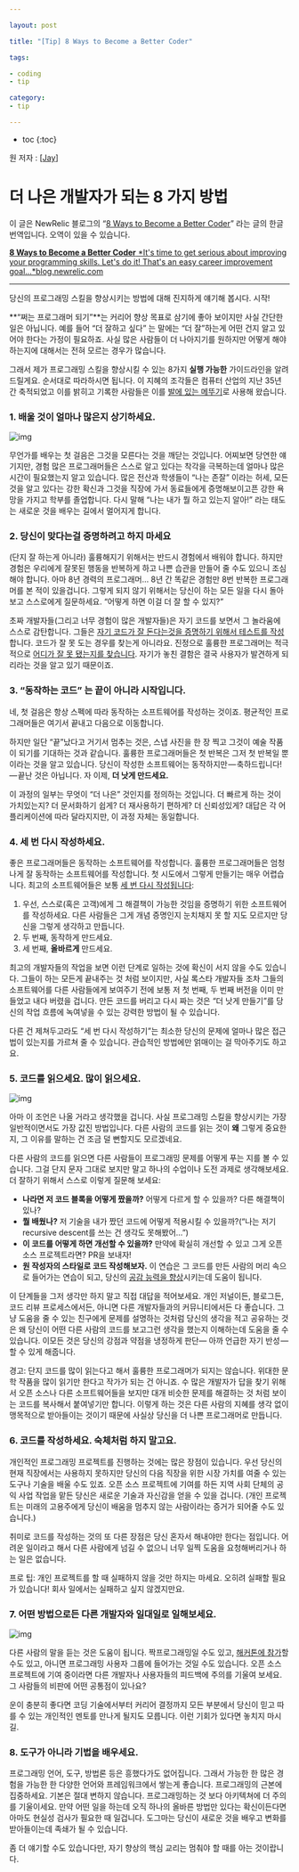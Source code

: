 ```yaml
---

layout: post

title: "[Tip] 8 Ways to Become a Better Coder"

tags:

- coding
- tip

category:
- tip

---
```

* toc
{:toc}

원 저자 : [[Jay](https://medium.com/@mnpk)]

# 더 나은 개발자가 되는 8 가지 방법

이 글은 NewRelic 블로그의 “[8 Ways to Become a Better Coder](https://blog.newrelic.com/2016/02/22/8-ways-become-a-better-coder/)” 라는 글의 한글 번역입니다. 오역이 있을 수 있습니다.

[**8 Ways to Become a Better Coder**
*It's time to get serious about improving your programming skills. Let's do it! That's an easy career improvement goal…*blog.newrelic.com](https://blog.newrelic.com/2016/02/22/8-ways-become-a-better-coder/)

------

당신의 프로그래밍 스킬을 향상시키는 방법에 대해 진지하게 얘기해 봅시다. 시작!

**“쩌는 프로그래머 되기”**는 커리어 향상 목표로 삼기에 좋아 보이지만 사실 간단한 일은 아닙니다. 예를 들어 “더 잘하고 싶다” 는 말에는 “더 잘”하는게 어떤 건지 알고 있어야 한다는 가정이 필요하죠. 사실 많은 사람들이 더 나아지기를 원하지만 어떻게 해야하는지에 대해서는 전혀 모르는 경우가 많습니다.

그래서 제가 프로그래밍 스킬을 향상시킬 수 있는 8가지 **실행 가능한** 가이드라인을 알려드릴게요. 순서대로 따라하시면 됩니다. 이 지혜의 조각들은 컴퓨터 산업의 지난 35년 간 축적되었고 이를 밝히고 기록한 사람들은 이를 [발에 있는 메뚜기](https://www.youtube.com/watch?v=eGblsNXkJog)로 사용해 왔습니다.

### 1. 배울 것이 얼마나 많은지 상기하세요.



![img](https://cdn-images-1.medium.com/max/1000/0*D88jT-eXC1iqmdp4.jpg)

무언가를 배우는 첫 걸음은 그것을 모른다는 것을 깨닫는 것입니다. 어찌보면 당연한 얘기지만, 경험 많은 프로그래머들은 스스로 알고 있다는 착각을 극복하는데 얼마나 많은 시간이 필요했는지 알고 있습니다. 많은 전산과 학생들이 “나는 존잘” 이라는 허세, 모든 것을 알고 있다는 강한 확신과 그것을 직장에 가서 동료들에게 증명해보이고픈 강한 욕망을 가지고 학부를 졸업합니다. 다시 말해 “나는 내가 뭘 하고 있는지 알아!” 라는 태도는 새로운 것을 배우는 길에서 멀어지게 합니다.



### 2. 당신이 맞다는걸 증명하려고 하지 마세요

(단지 잘 하는게 아니라) 훌륭해지기 위해서는 반드시 경험에서 배워야 합니다. 하지만 경험은 우리에게 잘못된 행동을 반복하게 하고 나쁜 습관을 만들어 줄 수도 있으니 조심해야 합니다. 아마 8년 경력의 프로그래머… 8년 간 똑같은 경험만 8번 반복한 프로그래머를 본 적이 있을겁니다. 그렇게 되지 않기 위해서는 당신이 하는 모든 일을 다시 돌아보고 스스로에게 질문하세요. “어떻게 하면 이걸 더 잘 할 수 있지?”

초짜 개발자들(그리고 너무 경험이 많은 개발자들)은 자기 코드를 보면서 그 놀라움에 스스로 감탄합니다. 그들은 [자기 코드가 잘 돈다는것을 증명하기 위해서 테스트를 작성](http://blog.stevensanderson.com/2009/08/24/writing-great-unit-tests-best-and-worst-practises/)합니다. 코드가 잘 못 도는 경우를 찾는게 아니라요. 진정으로 훌륭한 프로그래머는 적극적으로 [어디가 잘 못 됐는지를 찾습니다](http://www.cio.com/article/2373826/careers-staffing/careers-staffing-fighting-the-superstitions-of-software-development-questioning-the-assumptions.html). 자기가 놓친 결함은 결국 사용자가 발견하게 되리라는 것을 알고 있기 때문이죠.



### 3. “동작하는 코드” 는 끝이 아니라 시작입니다.

네, 첫 걸음은 항상 스펙에 따라 동작하는 소프트웨어를 작성하는 것이죠. 평균적인 프로그래머들은 여기서 끝내고 다음으로 이동합니다.

하지만 일단 “끝”났다고 거기서 멈추는 것은, 스냅 사진을 한 장 찍고 그것이 예술 작품이 되기를 기대하는 것과 같습니다. 훌륭한 프로그래머들은 첫 반복은 그저 첫 반복일 뿐이라는 것을 알고 있습니다. 당신이 작성한 소프트웨어는 동작하지만 — 축하드립니다! — 끝난 것은 아닙니다. 자 이제, **더 낫게 만드세요.**

이 과정의 일부는 무엇이 “더 나은” 것인지를 정의하는 것입니다. 더 빠르게 하는 것이 가치있는지? 더 문서화하기 쉽게? 더 재사용하기 편하게? 더 신뢰성있게? 대답은 각 어플리케이션에 따라 달라지지만, 이 과정 자체는 동일합니다.



### 4. 세 번 다시 작성하세요.

좋은 프로그래머들은 동작하는 소프트웨어를 작성합니다. 훌륭한 프로그래머들은 엄청나게 잘 동작하는 소프트웨어를 작성합니다. 첫 시도에서 그렇게 만들기는 매우 어렵습니다. 최고의 소프트웨어들은 보통 [세 번 다시 작성됩니다](http://www.javaworld.com/article/2072651/becoming-a-great-programmer--use-your-trash-can.html):

1. 우선, 스스로(혹은 고객)에게 그 해결책이 가능한 것임을 증명하기 위한 소프트웨어를 작성하세요. 다른 사람들은 그게 개념 증명인지 눈치채지 못 할 지도 모르지만 당신을 그렇게 생각하고 만듭니다.
2. 두 번째, 동작하게 만드세요.
3. 세 번째, **올바르게** 만드세요.

최고의 개발자들의 작업을 보면 이런 단계로 일하는 것에 확신이 서지 않을 수도 있습니다. 그들이 하는 모든게 끝내주는 것 처럼 보이지만, 사실 록스타 개발자들 조차 그들의 소프트웨어를 다른 사람들에게 보여주기 전에 보통 저 첫 번째, 두 번째 버전을 이미 만들었고 내다 버렸을 겁니다. 만든 코드를 버리고 다시 짜는 것은 “더 낫게 만들기”를 당신의 작업 흐름에 녹여넣을 수 있는 강력한 방법이 될 수 있습니다.

다른 건 제쳐두고라도 “세 번 다시 작성하기”는 최소한 당신의 문제에 얼마나 많은 접근법이 있는지를 가르쳐 줄 수 있습니다. 관습적인 방법에만 얽매이는 걸 막아주기도 하고요.



### 5. 코드를 읽으세요. 많이 읽으세요.



![img](https://cdn-images-1.medium.com/max/1000/0*A3_1qD4dZmv2Hy4-.jpg)

아마 이 조언은 나올 거라고 생각했을 겁니다. 사실 프로그래밍 스킬을 향상시키는 가장 일반적이면서도 가장 값진 방법입니다. 다른 사람의 코드를 읽는 것이 **왜** 그렇게 중요한지, 그 이유를 말하는 건 조금 덜 뻔할지도 모르겠네요.

다른 사람의 코드를 읽으면 다른 사람들이 프로그래밍 문제를 어떻게 푸는 지를 볼 수 있습니다. 그걸 단지 문자 그대로 보지만 말고 하나의 수업이나 도전 과제로 생각해보세요. 더 잘하기 위해서 스스로 이렇게 질문해 보세요:

- **나라면 저 코드 블록을 어떻게 짰을까?** 어떻게 다르게 할 수 있을까? 다른 해결책이 있나?
- **뭘 배웠나?** 저 기술을 내가 짰던 코드에 어떻게 적용시킬 수 있을까?(“나는 저기 recursive descent를 쓰는 건 생각도 못해봤어…”)
- **이 코드를 어떻게 하면 개선할 수 있을까?** 만약에 확실히 개선할 수 있고 그게 오픈 소스 프로젝트라면? PR을 보내자!
- **원 작성자의 스타일로 코드 작성해보자.** 이 연습은 그 코드를 만든 사람의 머리 속으로 들어가는 연습이 되고, 당신의 [공감 능력을 향상](http://gamedevwithoutacause.com/?p=1329)시키는데 도움이 됩니다.

이 단계들을 그저 생각만 하지 말고 직접 대답을 적어보세요. 개인 저널이든, 블로그든, 코드 리뷰 프로세스에서든, 아니면 다른 개발자들과의 커뮤니티에서든 다 좋습니다. 그냥 도움을 줄 수 있는 친구에게 문제를 설명하는 것처럼 당신의 생각을 적고 공유하는 것은 왜 당신이 어떤 다른 사람의 코드를 보고그런 생각을 했는지 이해하는데 도움을 줄 수 있습니다. 이모든 것은 당신의 강점과 약점을 냉정하게 판단— 아까 언급한 자기 반성 — 할 수 있게 해줍니다.

경고: 단지 코드를 많이 읽는다고 해서 훌륭한 프로그래머가 되지는 않습니다. 위대한 문학 작품을 많이 읽기만 한다고 작가가 되는 건 아니죠. 수 많은 개발자가 답을 찾기 위해서 오픈 소스나 다른 소프트웨어들을 보지만 대개 비슷한 문제를 해결하는 것 처럼 보이는 코드를 복사해서 붙여넣기만 합니다. 이렇게 하는 것은 다른 사람의 지혜를 생각 없이 맹목적으로 받아들이는 것이기 때문에 사실상 당신을 더 나쁜 프로그래머로 만듭니다.



### 6. 코드를 작성하세요. 숙체처럼 하지 말고요.

개인적인 프로그래밍 프로젝트를 진행하는 것에는 많은 장점이 있습니다. 우선 당신의 현재 직장에서는 사용하지 못하지만 당신의 다음 직장을 위한 시장 가치를 여줄 수 있는 도구나 기술을 배울 수도 있죠. 오픈 소스 프로젝트에 기여를 하든 지역 사회 단체의 공익 사업 작업을 맡든 당신은 새로운 기술과 자신감을 얻을 수 있을 겁니다. (개인 프로젝트는 미래의 고용주에게 당신이 배움을 멈추지 않는 사람이라는 증거가 되어줄 수도 있습니다.)

취미로 코드를 작성하는 것의 또 다른 장점은 당신 혼자서 해내야만 한다는 점입니다. 어려운 일이라고 해서 다른 사람에게 넘길 수 없으니 너무 일찍 도움을 요청해버리거나 하는 일은 없습니다.

프로 팁: 개인 프로젝트를 할 때 실패하지 않을 것만 하지는 마세요. 오히려 실패할 필요가 있습니다! 회사 일에서는 실패하고 싶지 않겠지만요.



### 7. 어떤 방법으로든 다른 개발자와 일대일로 일해보세요.



![img](https://cdn-images-1.medium.com/max/1000/0*1SHKqwuNOMyUyBL4.jpg)

다른 사람의 말을 듣는 것은 도움이 됩니다. 짝프로그래밍일 수도 있고, [해커톤에 참가](http://www.hackathon.io/events)할 수도 있고, 아니면 프로그래밍 사용자 그룹에 들어가는 것일 수도 있습니다. 오픈 소스 프로젝트에 기여 중이라면 다른 개발자나 사용자들의 피드백에 주의를 기울여 보세요. 그 사람들의 비판에 어떤 공통점이 있나요?

운이 충분히 좋다면 코딩 기술에서부터 커리어 결정까지 모든 부분에서 당신이 믿고 따를 수 있는 개인적인 멘토를 만나게 될지도 모릅니다. 이런 기회가 있다면 놓치지 마시길.



### 8. 도구가 아니라 기법을 배우세요.

프로그래밍 언어, 도구, 방법론 등은 흥했다가도 없어집니다. 그래서 가능한 한 많은 경험을 가능한 한 다양한 언어와 프레임워크에서 쌓는게 좋습니다. 프로그래밍의 근본에 집중하세요. 기본은 절대 변하지 않습니다. 프로그래밍하는 것 보다 아키텍쳐에 더 주의를 기울이세요. 만약 어떤 일을 하는데 오직 하나의 올바른 방법만 있다는 확신이든다면 아마도 현실성 검사가 필요한 때 일겁니다. 도그마는 당신이 새로운 것을 배우고 변화를 받아들이는데 족쇄가 될 수 있습니다.

좀 더 얘기할 수도 있습니다만, 자기 향상의 핵심 교리는 멈춰야 할 때를 아는 것이랍니다.
